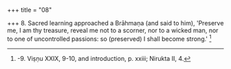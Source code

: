 +++
title = "08"

+++
8. Sacred learning approached a Brāhmaṇa (and said to him), 'Preserve me, I am thy treasure, reveal me not to a scorner, nor to a wicked man, nor to one of uncontrolled passions: so (preserved) I shall become strong.' [^7] 


[^7]:  -9. Viṣṇu XXIX, 9-10, and introduction, p. xxiii; Nirukta II, 4.

